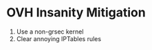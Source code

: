 OVH Insanity Mitigation
=======================

1. Use a non-grsec kernel
2. Clear annoying IPTables rules
